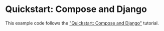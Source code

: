 # Quickstart: Compose and Django

This example code follows the
["Quickstart: Compose and Django"](https://docs.docker.com/samples/django/)
tutorial.
